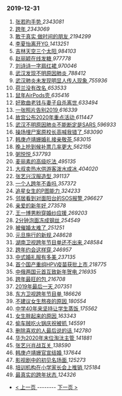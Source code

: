 ### 2019-12-31 
1. [ 张若昀手势 ](https://s.weibo.com/weibo?q=%23%E5%BC%A0%E8%8B%A5%E6%98%80%E6%89%8B%E5%8A%BF%23&Refer=top) *2343081*
1. [ 跨年 ](https://s.weibo.com/weibo?q=%23%E8%B7%A8%E5%B9%B4%23&Refer=top) *2343069*
1. [ 敢于真实 做时间的朋友 ](https://s.weibo.com/weibo?q=%23%E6%95%A2%E4%BA%8E%E7%9C%9F%E5%AE%9E%20%E5%81%9A%E6%97%B6%E9%97%B4%E7%9A%84%E6%9C%8B%E5%8F%8B%23&topic_ad=1&Refer=top) *2194299*
1. [ 李夏怡离开YG ](https://s.weibo.com/weibo?q=%23%E6%9D%8E%E5%A4%8F%E6%80%A1%E7%A6%BB%E5%BC%80YG%23&Refer=top) *1413251*
1. [ 吉林天空三个太阳 ](https://s.weibo.com/weibo?q=%23%E5%90%89%E6%9E%97%E5%A4%A9%E7%A9%BA%E4%B8%89%E4%B8%AA%E5%A4%AA%E9%98%B3%23&Refer=top) *984103*
1. [ 赵丽颖在线发糖 ](https://s.weibo.com/weibo?q=%23%E8%B5%B5%E4%B8%BD%E9%A2%96%E5%9C%A8%E7%BA%BF%E5%8F%91%E7%B3%96%23&topic_ad=1&Refer=top) *977778*
1. [ 刘诗诗一字肩红裙 ](https://s.weibo.com/weibo?q=%23%E5%88%98%E8%AF%97%E8%AF%97%E4%B8%80%E5%AD%97%E8%82%A9%E7%BA%A2%E8%A3%99%23&Refer=top) *970046*
1. [ 武汉发现不明原因肺炎 ](https://s.weibo.com/weibo?q=%23%E6%AD%A6%E6%B1%89%E5%8F%91%E7%8E%B0%E4%B8%8D%E6%98%8E%E5%8E%9F%E5%9B%A0%E8%82%BA%E7%82%8E%23&Refer=top) *788412*
1. [ 武汉肺炎未发现明显人传人现象 ](https://s.weibo.com/weibo?q=%23%E6%AD%A6%E6%B1%89%E8%82%BA%E7%82%8E%E6%9C%AA%E5%8F%91%E7%8E%B0%E6%98%8E%E6%98%BE%E4%BA%BA%E4%BC%A0%E4%BA%BA%E7%8E%B0%E8%B1%A1%23&Refer=top) *755936*
1. [ 荷兰没有改名 ](https://s.weibo.com/weibo?q=%23%E8%8D%B7%E5%85%B0%E6%B2%A1%E6%9C%89%E6%94%B9%E5%90%8D%23&Refer=top) *653533*
1. [ 鼠年AirPods壳 ](https://s.weibo.com/weibo?q=%23%E9%BC%A0%E5%B9%B4AirPods%E5%A3%B3%23&Refer=top) *635416*
1. [ 好歌曲老钱与妻子自杀离世 ](https://s.weibo.com/weibo?q=%23%E5%A5%BD%E6%AD%8C%E6%9B%B2%E8%80%81%E9%92%B1%E4%B8%8E%E5%A6%BB%E5%AD%90%E8%87%AA%E6%9D%80%E7%A6%BB%E4%B8%96%23&Refer=top) *633494*
1. [ 一张照片告别2019 ](https://s.weibo.com/weibo?q=%23%E4%B8%80%E5%BC%A0%E7%85%A7%E7%89%87%E5%91%8A%E5%88%AB2019%23&Refer=top) *616339*
1. [ 故宫公布2020年重点活动 ](https://s.weibo.com/weibo?q=%23%E6%95%85%E5%AE%AB%E5%85%AC%E5%B8%832020%E5%B9%B4%E9%87%8D%E7%82%B9%E6%B4%BB%E5%8A%A8%23&Refer=top) *611447*
1. [ 武汉不明原因肺炎不能断定是SARS ](https://s.weibo.com/weibo?q=%23%E6%AD%A6%E6%B1%89%E4%B8%8D%E6%98%8E%E5%8E%9F%E5%9B%A0%E8%82%BA%E7%82%8E%E4%B8%8D%E8%83%BD%E6%96%AD%E5%AE%9A%E6%98%AFSARS%23&Refer=top) *596933*
1. [ 操场埋尸案原校长高喊我错了 ](https://s.weibo.com/weibo?q=%23%E6%93%8D%E5%9C%BA%E5%9F%8B%E5%B0%B8%E6%A1%88%E5%8E%9F%E6%A0%A1%E9%95%BF%E9%AB%98%E5%96%8A%E6%88%91%E9%94%99%E4%BA%86%23&Refer=top) *583090*
1. [ 韩庚卢靖姗婚礼接亲敬茶 ](https://s.weibo.com/weibo?q=%23%E9%9F%A9%E5%BA%9A%E5%8D%A2%E9%9D%96%E5%A7%97%E5%A9%9A%E7%A4%BC%E6%8E%A5%E4%BA%B2%E6%95%AC%E8%8C%B6%23&Refer=top) *583015*
1. [ 晚上抢到候补票几率更大 ](https://s.weibo.com/weibo?q=%23%E6%99%9A%E4%B8%8A%E6%8A%A2%E5%88%B0%E5%80%99%E8%A1%A5%E7%A5%A8%E5%87%A0%E7%8E%87%E6%9B%B4%E5%A4%A7%23&Refer=top) *562156*
1. [ 粥悦悦 ](https://s.weibo.com/weibo?q=%23%E7%B2%A5%E6%82%A6%E6%82%A6%23&Refer=top) *537793*
1. [ 麦丽素的高级吃法 ](https://s.weibo.com/weibo?q=%23%E9%BA%A6%E4%B8%BD%E7%B4%A0%E7%9A%84%E9%AB%98%E7%BA%A7%E5%90%83%E6%B3%95%23&Refer=top) *495135*
1. [ 大叔卖热水供游客泼水成冰 ](https://s.weibo.com/weibo?q=%23%E5%A4%A7%E5%8F%94%E5%8D%96%E7%83%AD%E6%B0%B4%E4%BE%9B%E6%B8%B8%E5%AE%A2%E6%B3%BC%E6%B0%B4%E6%88%90%E5%86%B0%23&Refer=top) *404020*
1. [ 张艺兴汉服造型 ](https://s.weibo.com/weibo?q=%23%E5%BC%A0%E8%89%BA%E5%85%B4%E6%B1%89%E6%9C%8D%E9%80%A0%E5%9E%8B%23&Refer=top) *391137*
1. [ 一个人跨年不香吗 ](https://s.weibo.com/weibo?q=%23%E4%B8%80%E4%B8%AA%E4%BA%BA%E8%B7%A8%E5%B9%B4%E4%B8%8D%E9%A6%99%E5%90%97%23&Refer=top) *357372*
1. [ 追星女生的P图能力 ](https://s.weibo.com/weibo?q=%23%E8%BF%BD%E6%98%9F%E5%A5%B3%E7%94%9F%E7%9A%84P%E5%9B%BE%E8%83%BD%E5%8A%9B%23&Refer=top) *324233*
1. [ 邻居看到对面阳台的SOS报警 ](https://s.weibo.com/weibo?q=%23%E9%82%BB%E5%B1%85%E7%9C%8B%E5%88%B0%E5%AF%B9%E9%9D%A2%E9%98%B3%E5%8F%B0%E7%9A%84SOS%E6%8A%A5%E8%AD%A6%23&Refer=top) *296627*
1. [ 亲爱的新年好 ](https://s.weibo.com/weibo?q=%E4%BA%B2%E7%88%B1%E7%9A%84%E6%96%B0%E5%B9%B4%E5%A5%BD&Refer=top) *273578*
1. [ 王一博男粉穿婚纱应援 ](https://s.weibo.com/weibo?q=%23%E7%8E%8B%E4%B8%80%E5%8D%9A%E7%94%B7%E7%B2%89%E7%A9%BF%E5%A9%9A%E7%BA%B1%E5%BA%94%E6%8F%B4%23&Refer=top) *269203*
1. [ 2分钟泡面冻成钢丝 ](https://s.weibo.com/weibo?q=%232%E5%88%86%E9%92%9F%E6%B3%A1%E9%9D%A2%E5%86%BB%E6%88%90%E9%92%A2%E4%B8%9D%23&Refer=top) *254549*
1. [ 被催婚太难了 ](https://s.weibo.com/weibo?q=%23%E8%A2%AB%E5%82%AC%E5%A9%9A%E5%A4%AA%E9%9A%BE%E4%BA%86%23&Refer=top) *251251*
1. [ 元旦施行的新规 ](https://s.weibo.com/weibo?q=%23%E5%85%83%E6%97%A6%E6%96%BD%E8%A1%8C%E7%9A%84%E6%96%B0%E8%A7%84%23&Refer=top) *248628*
1. [ 湖南卫视跨年节目单还不出来 ](https://s.weibo.com/weibo?q=%23%E6%B9%96%E5%8D%97%E5%8D%AB%E8%A7%86%E8%B7%A8%E5%B9%B4%E8%8A%82%E7%9B%AE%E5%8D%95%E8%BF%98%E4%B8%8D%E5%87%BA%E6%9D%A5%23&Refer=top) *248584*
1. [ 跨年约会这样穿 ](https://s.weibo.com/weibo?q=%23%E8%B7%A8%E5%B9%B4%E7%BA%A6%E4%BC%9A%E8%BF%99%E6%A0%B7%E7%A9%BF%23&Refer=top) *246957*
1. [ 中式婚礼服有多美 ](https://s.weibo.com/weibo?q=%23%E4%B8%AD%E5%BC%8F%E5%A9%9A%E7%A4%BC%E6%9C%8D%E6%9C%89%E5%A4%9A%E7%BE%8E%23&Refer=top) *237135*
1. [ 首个国产重组HPV疫苗获批上市 ](https://s.weibo.com/weibo?q=%23%E9%A6%96%E4%B8%AA%E5%9B%BD%E4%BA%A7%E9%87%8D%E7%BB%84HPV%E7%96%AB%E8%8B%97%E8%8E%B7%E6%89%B9%E4%B8%8A%E5%B8%82%23&Refer=top) *218775*
1. [ 中俄两国元首互致新年贺电 ](https://s.weibo.com/weibo?q=%23%E4%B8%AD%E4%BF%84%E4%B8%A4%E5%9B%BD%E5%85%83%E9%A6%96%E4%BA%92%E8%87%B4%E6%96%B0%E5%B9%B4%E8%B4%BA%E7%94%B5%23&Refer=top) *216935*
1. [ 跨年最旺的包 ](https://s.weibo.com/weibo?q=%23%E8%B7%A8%E5%B9%B4%E6%9C%80%E6%97%BA%E7%9A%84%E5%8C%85%23&Refer=top) *216708*
1. [ 2019年最后一天 ](https://s.weibo.com/weibo?q=%232019%E5%B9%B4%E6%9C%80%E5%90%8E%E4%B8%80%E5%A4%A9%23&Refer=top) *207351*
1. [ 东方卫视跨年节目单 ](https://s.weibo.com/weibo?q=%23%E4%B8%9C%E6%96%B9%E5%8D%AB%E8%A7%86%E8%B7%A8%E5%B9%B4%E8%8A%82%E7%9B%AE%E5%8D%95%23&Refer=top) *186626*
1. [ 不建议女生熬夜的原因 ](https://s.weibo.com/weibo?q=%23%E4%B8%8D%E5%BB%BA%E8%AE%AE%E5%A5%B3%E7%94%9F%E7%86%AC%E5%A4%9C%E7%9A%84%E5%8E%9F%E5%9B%A0%23&Refer=top) *180554*
1. [ 中学40年来坚持让学生蒸饭 ](https://s.weibo.com/weibo?q=%23%E4%B8%AD%E5%AD%A640%E5%B9%B4%E6%9D%A5%E5%9D%9A%E6%8C%81%E8%AE%A9%E5%AD%A6%E7%94%9F%E8%92%B8%E9%A5%AD%23&Refer=top) *175562*
1. [ 女生胖起来的原因 ](https://s.weibo.com/weibo?q=%23%E5%A5%B3%E7%94%9F%E8%83%96%E8%B5%B7%E6%9D%A5%E7%9A%84%E5%8E%9F%E5%9B%A0%23&Refer=top) *163343*
1. [ 偷车贼吃火锅庆祝被抓 ](https://s.weibo.com/weibo?q=%23%E5%81%B7%E8%BD%A6%E8%B4%BC%E5%90%83%E7%81%AB%E9%94%85%E5%BA%86%E7%A5%9D%E8%A2%AB%E6%8A%93%23&Refer=top) *145591*
1. [ 删除喜欢的人最后说的话 ](https://s.weibo.com/weibo?q=%23%E5%88%A0%E9%99%A4%E5%96%9C%E6%AC%A2%E7%9A%84%E4%BA%BA%E6%9C%80%E5%90%8E%E8%AF%B4%E7%9A%84%E8%AF%9D%23&Refer=top) *142780*
1. [ 华为2020年末位淘汰主管 ](https://s.weibo.com/weibo?q=%E5%8D%8E%E4%B8%BA2020%E5%B9%B4%E6%9C%AB%E4%BD%8D%E6%B7%98%E6%B1%B0%E4%B8%BB%E7%AE%A1&Refer=top) *141881*
1. [ 张艺兴肖战互关 ](https://s.weibo.com/weibo?q=%23%E5%BC%A0%E8%89%BA%E5%85%B4%E8%82%96%E6%88%98%E4%BA%92%E5%85%B3%23&Refer=top) *138590*
1. [ 韩庚卢靖姗官宣结婚 ](https://s.weibo.com/weibo?q=%23%E9%9F%A9%E5%BA%9A%E5%8D%A2%E9%9D%96%E5%A7%97%E5%AE%98%E5%AE%A3%E7%BB%93%E5%A9%9A%23&Refer=top) *137644*
1. [ 影视剧中的初见名场面 ](https://s.weibo.com/weibo?q=%23%E5%BD%B1%E8%A7%86%E5%89%A7%E4%B8%AD%E7%9A%84%E5%88%9D%E8%A7%81%E5%90%8D%E5%9C%BA%E9%9D%A2%23&Refer=top) *125273*
1. [ 培训机构在小学家长会上推销 ](https://s.weibo.com/weibo?q=%23%E5%9F%B9%E8%AE%AD%E6%9C%BA%E6%9E%84%E5%9C%A8%E5%B0%8F%E5%AD%A6%E5%AE%B6%E9%95%BF%E4%BC%9A%E4%B8%8A%E6%8E%A8%E9%94%80%23&Refer=top) *125184*
1. [ 最真实的跨年状态 ](https://s.weibo.com/weibo?q=%23%E6%9C%80%E7%9C%9F%E5%AE%9E%E7%9A%84%E8%B7%A8%E5%B9%B4%E7%8A%B6%E6%80%81%23&Refer=top) *124326* 

- [ < 上一页 ](https://github.com/able8/weibo-hot-record/blob/master/2019-12-30.md) -------- [ 下一页 > ](https://github.com/able8/weibo-hot-record/blob/master/2020-01-01.md)